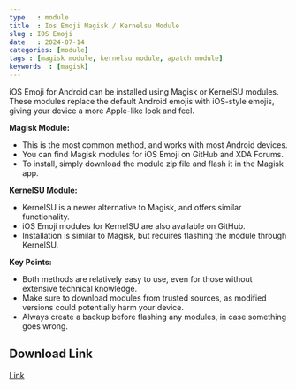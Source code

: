 ```yaml
---
type   : module
title  : Ios Emoji Magisk / Kernelsu Module
slug : IOS Emoji
date   : 2024-07-14
categories: [module]
tags : [magisk module, kernelsu module, apatch module]
keywords  : [magisk]
---
```



iOS Emoji for Android can be installed using Magisk or KernelSU modules. These modules replace the default Android emojis with iOS-style emojis, giving your device a more Apple-like look and feel.

**Magisk Module:**

* This is the most common method, and works with most Android devices. 
* You can find Magisk modules for iOS Emoji on GitHub and XDA Forums.
* To install, simply download the module zip file and flash it in the Magisk app.

**KernelSU Module:**

* KernelSU is a newer alternative to Magisk, and offers similar functionality.
* iOS Emoji modules for KernelSU are also available on GitHub.
* Installation is similar to Magisk, but requires flashing the module through KernelSU.

**Key Points:**

* Both methods are relatively easy to use, even for those without extensive technical knowledge.
* Make sure to download modules from trusted sources, as modified versions could potentially harm your device.
* Always create a backup before flashing any modules, in case something goes wrong.


## Download Link
[Link](https://github.com/Keinta15/Magisk-iOS-Emoji/releases/download/v16.4/Magisk_iOS_Emoji_16.4.zip)


